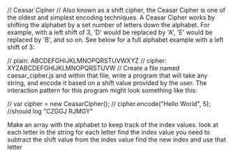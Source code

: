 // Ceasar Cipher
// Also known as a shift cipher, the Ceasar Cipher is one of the oldest and simplest encoding techniques. A Ceasar Cipher works by shifting the alphabet by a set number of letters down the alphabet. For example, with a left shift of 3, 'D' would be replaced by 'A', 'E' would be replaced by 'B', and so on. See below for a full alphabet example with a left shift of 3:

// plain:  ABCDEFGHIJKLMNOPQRSTUVWXYZ
// cipher: XYZABCDEFGHIJKLMNOPQRSTUVW
// Create a file named caesar_cipher.js and within that file, write a program that will take any string, and encode it based on a shift value provided by the user. The interaction pattern for this program might look something like this:

// var cipher = new CeasarCipher();
// cipher.encode("Hello World", 5); //should log "CZGGJ RJMGY"

Make an array with the alphabet to keep track of the index values.
look at each letter in the string
for each letter find the index value
you need to subtract the shift value from the index value
find the new index and use that letter
